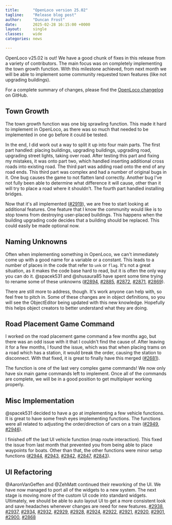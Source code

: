 ```yaml
---
title:      "OpenLoco version 25.02"
tagline:    "Release blog post"
author:     "Duncan Frost"
date:       2025-02-28 16:15:00 +0000
layout:     single
classes:    wide
categories: news

---
```


OpenLoco v25.02 is out! We have a good chunk of fixes in this release from a variety of contributors.
The main focus was on completely implementing the town growth function. With this milestone achieved,
from next month we will be able to implement some community requested town features (like not
upgrading buildings).

For a complete summary of changes, please find the
[OpenLoco changelog](https://github.com/OpenLoco/OpenLoco/releases/tag/v25.02) on GitHub.

## Town Growth

The town growth function was one big sprawling function. This made it hard to implement in
OpenLoco, as there was so much that needed to be implemented in one go before it could be tested.

In the end, I did work out a way to split it up into four main parts. The first part handled:
placing buildings, upgrading buildings, upgrading road, upgrading street lights, taking over
road. After testing this part and fixing my mistakes, it was onto part two, which handled inserting
additional cross roads into existing road. The third part was adding road onto the end of any road
ends. This third part was complex and had a number of original bugs in it. One bug causes the game
to not flatten land correctly. Another bug I've not fully been able to determine what difference it
will cause, other than it will try to place a road where it shouldn't. The fourth part handled
installing bridges.

Now that it's all implemented ([#2919](https://github.com/OpenLoco/OpenLoco/pull/2919)),
we are free to start looking at additional features. One feature that
I know the community would like is to stop towns from destroying user-placed buildings. This
happens when the building upgrading code decides that a building should be replaced. This could
easily be made optional now.

## Naming Unknowns

Often when implementing something in OpenLoco, we can't immediately come up with a good name for a
variable or a constant. This leads to a number of places in the code that refer to `unk` or
`flag`. It's not a great situation, as it makes the code base hard to read, but it is often the only
way you can do it. @spacek531 and @shusaura85 have spent some time trying to rename some of these
unknowns
([#2894](https://github.com/OpenLoco/OpenLoco/pull/2894),
[#2885](https://github.com/OpenLoco/OpenLoco/pull/2885), 
[#2872](https://github.com/OpenLoco/OpenLoco/pull/2872), 
[#2871](https://github.com/OpenLoco/OpenLoco/pull/2871), 
[#2869](https://github.com/OpenLoco/OpenLoco/pull/2869)).

There are still more to address, though. It's work anyone can help with, so feel free to pitch in.
Some of these changes are in object definitions, so you will see the ObjectEditor being updated with
this new knowledge. Hopefully this helps object creators to better understand what they are doing.

## Road Placement Game Command

I worked on the road placement game command a few months ago, but there was an odd issue with it
that I couldn't find the cause of. After leaving it for a few months, I found the issue, which was that
when placing trams on a road which has a station, it would break the order, causing the station to
disconnect. With that fixed, it is great to finally have this merged
([#2681](https://github.com/OpenLoco/OpenLoco/pull/2681)).

The function is one of the last very complex game commands! We now only have six main
game commands left to implement. Once all of the commands are complete, we will be in a good position
to get multiplayer working properly.

## Misc Implementation

@spacek531 decided to have a go at implementing a few vehicle functions. It is great to have some
fresh eyes implementing functions. The functions were all related to adjusting the order/direction
of cars on a train
([#2949](https://github.com/OpenLoco/OpenLoco/pull/2949),
[#2946](https://github.com/OpenLoco/OpenLoco/pull/2946)).

I finished off the last UI vehicle function (map route interaction). This fixed the issue from last
month that prevented you from being able to place waypoints for boats. Other than that, the other
functions were minor setup functions
([#2944](https://github.com/OpenLoco/OpenLoco/pull/2944),
[#2943](https://github.com/OpenLoco/OpenLoco/pull/2943),
[#2942](https://github.com/OpenLoco/OpenLoco/pull/2942),
[#2847](https://github.com/OpenLoco/OpenLoco/pull/2847),
[#2843](https://github.com/OpenLoco/OpenLoco/pull/2843)).

## UI Refactoring

@AaronVanGeffen and @ZehMatt continued their reworking of the UI. We have now managed to port all
of the widgets to a new system. The next stage is moving more of the custom UI code into standard
widgets. Ultimately, we should be able to auto layout UI to get a more consistent look and save
headaches whenever changes are need for new features.
[#2938](https://github.com/OpenLoco/OpenLoco/pull/2938),
[#2937](https://github.com/OpenLoco/OpenLoco/pull/2937),
[#2934](https://github.com/OpenLoco/OpenLoco/pull/2934),
[#2932](https://github.com/OpenLoco/OpenLoco/pull/2932),
[#2929](https://github.com/OpenLoco/OpenLoco/pull/2929),
[#2928](https://github.com/OpenLoco/OpenLoco/pull/2928),
[#2924](https://github.com/OpenLoco/OpenLoco/pull/2924),
[#2922](https://github.com/OpenLoco/OpenLoco/pull/2922),
[#2921](https://github.com/OpenLoco/OpenLoco/pull/2921),
[#2920](https://github.com/OpenLoco/OpenLoco/pull/2920),
[#2901](https://github.com/OpenLoco/OpenLoco/pull/2901),
[#2900](https://github.com/OpenLoco/OpenLoco/pull/2900),
[#2868](https://github.com/OpenLoco/OpenLoco/pull/2868)

